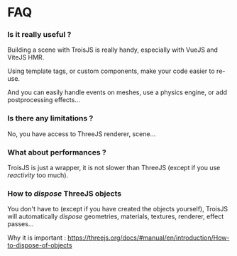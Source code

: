 # FAQ

### Is it really useful ?

Building a scene with TroisJS is really handy, especially with VueJS and ViteJS HMR.

Using template tags, or custom components, make your code easier to re-use.

And you can easily handle events on meshes, use a physics engine, or add postprocessing effects...

### Is there any limitations ?

No, you have access to ThreeJS renderer, scene...

### What about performances ?

TroisJS is just a wrapper, it is not slower than ThreeJS (except if you use *reactivity* too much).

### How to *dispose* ThreeJS objects

You don't have to (except if you have created the objects yourself), TroisJS will automatically *dispose* geometries, materials, textures, renderer, effect passes...

Why it is important : https://threejs.org/docs/#manual/en/introduction/How-to-dispose-of-objects

